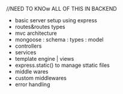 //NEED TO KNOw ALL OF THIS IN BACKEND

- basic server setup using express
-  routes&routes types
-  mvc architecture
-  mongoose : schema : types : model
-  controllers
-  services
-  template engine | views
-  express.static() to manage sttatic files
-  middle wares
-  custom middlewares
-  error handling
    
